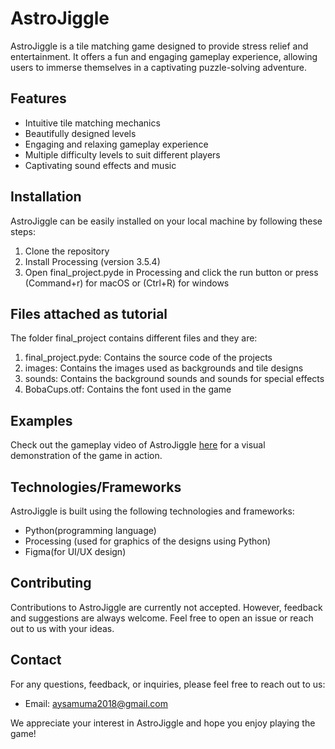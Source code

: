 # AstroJiggle 

AstroJiggle  is a tile matching game designed to provide stress relief and entertainment. It offers a fun and engaging gameplay experience, allowing users to immerse themselves in a captivating puzzle-solving adventure.



## Features

- Intuitive tile matching mechanics
- Beautifully designed levels
- Engaging and relaxing gameplay experience
- Multiple difficulty levels to suit different players
- Captivating sound effects and music

## Installation

AstroJiggle  can be easily installed on your local machine by following these steps:

1. Clone the repository 
2. Install Processing (version 3.5.4)
3. Open final_project.pyde in Processing and click the run button or press (Command+r) for macOS or (Ctrl+R) for windows

## Files attached as tutorial

The folder final_project contains different files and they are:
1. final_project.pyde: Contains the source code of the projects
2. images: Contains the images used as backgrounds and tile designs
3. sounds: Contains the background sounds and sounds for special effects
4. BobaCups.otf: Contains the font used in the game

## Examples

Check out the gameplay video of AstroJiggle  [here](DEMO.MOV) for a visual demonstration of the game in action.

## Technologies/Frameworks

AstroJiggle is built using the following technologies and frameworks:

- Python(programming language)
- Processing (used for graphics of the designs using Python)
- Figma(for UI/UX design)

## Contributing

Contributions to AstroJiggle are currently not accepted. However, feedback and suggestions are always welcome. Feel free to open an issue or reach out to us with your ideas.


## Contact

For any questions, feedback, or inquiries, please feel free to reach out to us:

- Email: aysamuma2018@gmail.com

We appreciate your interest in AstroJiggle and hope you enjoy playing the game!
